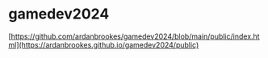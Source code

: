 # gamedev2024


[https://github.com/ardanbrookes/gamedev2024/blob/main/public/index.html](https://ardanbrookes.github.io/gamedev2024/public)
